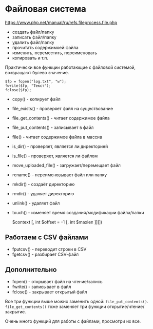 # Файловая система
https://www.php.net/manual/ru/refs.fileprocess.file.php
- создать файл/папку
- записать файл/папку
- удалить файл/папку
- прочитать содержимоей файла
- изменить, переместить, переименовать
- копировать и т.п.

Практически все функции работающие с файловой системой, возвращают булево значение.

    $fp = fopen("log.txt", "w");
    fwrite($fp, "Текст");
    fclose($fp);

- copy() - копирует файл
- file_exists() - проверяет файл на существование
- file_get_contents() - читает содержимое файла
- file_put_contents() - записывает в файл
- file() - читает содержимое файла в массив
- is_dir() - проверяет, является ли директорией
- is_file() - проверяет, является ли файлом
- move_uploaded_file() - загружает/перемещает файл
- rename() - переименовывает файл или папку
- mkdir() - создаёт директорию
- rmdir() - удаляет директорию
- unlink() - удаляет файл
- touch() - изменяет время создания/модификации файла/папки

    $context [, int $offset = -1 [, int $maxlen ]]]])

## Работаем с CSV файлами
- fputcsv() - переводит строки в CSV
- fgetcsv() - разбирает CSV-файл

## Дополнительно
- fopen() - открывает файл на чтение/запись
- fwrite() - записывает в файл
- fclose() - закрывает открытый файл

Все три функции выше можно заменить одной: `file_put_contents()`. `file_get_contents()` тоже заменяет три функции открытие/чтение/закрытие.

Очень много функций для работы с файлами, просмотри их все.
